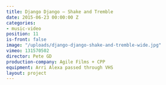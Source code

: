 ```yaml
---
title: Django Django — Shake and Tremble
date: 2015-06-23 00:00:00 Z
categories:
- music-video
position: 11
is-front: false
image: "/uploads/django-django-shake-and-tremble-wide.jpg"
vimeo: 131570502
director: Pete GD
production-company: Agile Films + CPP
equipment: Arri Alexa passed through VHS
layout: project
---
```


